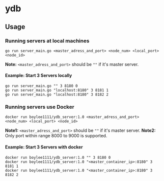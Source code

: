 # ydb

## Usage

### Running servers at local machines

``go run server_main.go <master_adress_and_port> <node_num> <local_port> <node_id>`` 

**Note:** ``<master_adress_and_port>`` should be ``""`` if it's master server.

#### Example: Start 3 Servers locally

```
go run server_main.go "" 3 8180 0
go run server_main.go "localhost:8180" 3 8181 1
go run server_main.go "localhost:8180" 3 8182 2
```

### Running servers use Docker

``docker run boylee1111/ydb_server:1.0 <master_adress_and_port> <node_num> <local_port> <node_id>``

**Note1:** ``<master_adress_and_port>`` should be ``""`` if it's master server.
**Note2:** Only port within range 8000 to 9000 is supported.


#### Example: Start 3 Servers with docker

```
docker run boylee1111/ydb_server:1.0 "" 3 8180 0
docker run boylee1111/ydb_server:1.0 "<master_container_ip>:8180" 3 8181 1
docker run boylee1111/ydb_server:1.0 "<master_container_ip>:8180" 3 8182 2
```